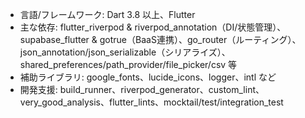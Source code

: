 - 言語/フレームワーク: Dart 3.8 以上、Flutter
- 主な依存: flutter_riverpod & riverpod_annotation（DI/状態管理）、supabase_flutter & gotrue（BaaS連携）、go_router（ルーティング）、json_annotation/json_serializable（シリアライズ）、shared_preferences/path_provider/file_picker/csv 等
- 補助ライブラリ: google_fonts、lucide_icons、logger、intl など
- 開発支援: build_runner、riverpod_generator、custom_lint、very_good_analysis、flutter_lints、mocktail/test/integration_test